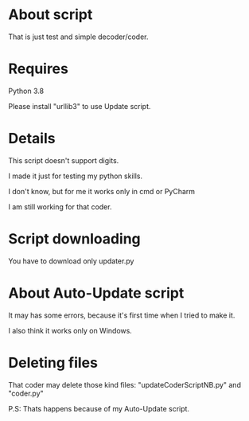 # About script
That is just test and simple decoder/coder.



# Requires
Python 3.8

Please install "urllib3" to use Update script.




# Details
This script doesn't support digits.

I made it just for testing my python skills.

I don't know, but for me it works only in cmd or PyCharm

I am still working for that coder.



# Script downloading
You have to download only updater.py



# About Auto-Update script

It may has some errors, because it's first time when I tried to make it.

I also think it works only on Windows.



# Deleting files
That coder may delete those kind files: "updateCoderScriptNB.py" and "coder.py"

P.S: Thats happens because of my Auto-Update script.
